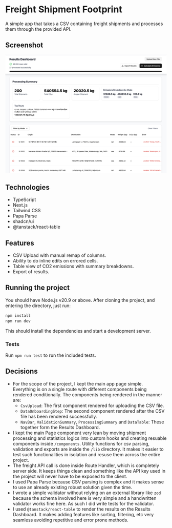 # Freight Shipment Footprint
A simple app that takes a CSV containing freight shipments and processes them through the provided API.

## Screenshot
![Results Dashboard](/public/screenshot.png "Results Dashboard")

## Technologies
- TypeScript
- Next.js
- Tailwind CSS
- Papa Parse
- shadcn/ui
- @tanstack/react-table

## Features
- CSV Upload with manual remap of columns.
- Ability to do inline edits on errored cells.
- Table view of CO2 emissions with summary breakdowns.
- Export of results.

## Running the project
You should have Node.js v20.9 or above. 
After cloning the project, and entering the directory, just run:
```bash
npm install
npm run dev
```
This should install the dependencies and start a development server.

### Tests
Run `npm run test` to run the included tests.

## Decisions
- For the scope of the project, I kept the main app page simple. Everything is on a single route with different components being rendered conditionally. The components being rendered in the manner are:
	- `CsvUpload`: The first component rendered for uploading the CSV file.
	- `DataOnboardingStep`: The second component rendered after the CSV file has been rendered successfully.
	- `NavBar`, `ValidationSummary`, `ProcessingSummary` and `DataTable`: These together form the Results Dashboard.
- I kept the main Page component very lean by moving shipment processing and statistics logics into custom hooks and creating resuable components inside `/components`. Utility functions for csv parsing, validation and exports are inside the `/lib` directory. It makes it easier to test such functionalities in isolation and resuse them across the entire project.
- The freight API call is done inside Route Handler, which is completely server side. It keeps things clean and something like the API key used in the project will never have to be exposed to the client.
- I used Papa Parse because CSV parsing is complex and it makes sense to use an already existing robust solution given the time.
- I wrote a simple validator without relying on an external library like `zod` because the schema involved here is very simple and a handwritten validator works fine here. As such I did write tests for the validator.
- I used `@tanstack/react-table` to render the results on the Results Dashboard. It makes adding features like sorting, filtering, etc very seamless avoiding repetitive and error prone methods.